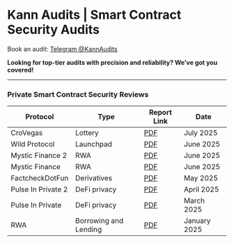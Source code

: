 # Kann Audits | Smart Contract Security Audits

Book an audit: [Telegram @KannAudits](https://t.me/kannaudits)

**Looking for top-tier audits with precision and reliability? We’ve got you covered!**


--------------------------------------

**<h3>Private Smart Contract Security Reviews</h3>**

| Protocol| Type | Report Link  | Date |
|-------|-----|----------|-------------|
| CroVegas | Lottery |[PDF](https://github.com/Kann-Audits/Kann-Audits/blob/main/reports/pdf-format/CroVegas.pdf) | July 2025
| Wild Protocol | Launchpad | [PDF](https://github.com/Kann-Audits/Kann-Audits/blob/main/reports/pdf-format/Wild%20Protocol.pdf) | June 2025
| Mystic Finance 2| RWA| [PDF](https://github.com/Kann-Audits/Kann-Audits/blob/main/reports/pdf-format/Mystic%20Finance_v2.pdf) | June 2025
| Mystic Finance | RWA | [PDF](https://github.com/Kann-Audits/Kann-Audits/blob/main/reports/pdf-format/Mystic%20Finance.pdf) | June 2025 
| FactcheckDotFun |  Derivatives | [PDF](https://github.com/Kann-Audits/Kann-Audits/blob/main/reports/pdf-format/FactcheckDotFun.pdf)| May 2025
| Pulse In Private 2 | DeFi privacy  | [PDF](https://github.com/Kann-Audits/Kann-Audits/blob/main/reports/pdf-format/PulseInPrivate_v2.pdf) | April 2025
| Pulse In Private | DeFi privacy  | [PDF](https://github.com/Kann-Audits/Kann-Audits/blob/main/reports/pdf-format/PulseInPrivate.pdf) | March 2025
| RWA |  Borrowing and Lending | [PDF](https://github.com/Kann-Audits/Kann-Audits/blob/main/reports/pdf-format/RWA.pdf)      |     January 2025        




